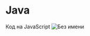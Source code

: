 # Java
Код на JavaScript
![Без имени](https://github.com/Tsite01/Java/assets/110942700/aec28a62-05b6-42f5-ad4c-f8ad5c1e748a)
